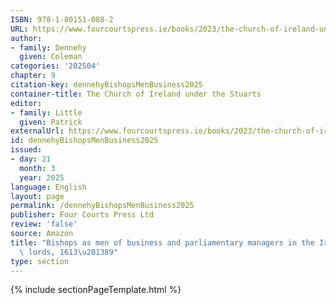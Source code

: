 ```yaml
---
ISBN: 978-1-80151-088-2
URL: https://www.fourcourtspress.ie/books/2023/the-church-of-ireland-under-the-stuarts
author:
- family: Dennehy
  given: Coleman
categories: '202504'
chapter: 9
citation-key: dennehyBishopsMenBusiness2025
container-title: The Church of Ireland under the Stuarts
editor:
- family: Little
  given: Patrick
externalUrl: https://www.fourcourtspress.ie/books/2023/the-church-of-ireland-under-the-stuarts
id: dennehyBishopsMenBusiness2025
issued:
- day: 21
  month: 3
  year: 2025
language: English
layout: page
permalink: /dennehyBishopsMenBusiness2025
publisher: Four Courts Press Ltd
review: 'false'
source: Amazon
title: "Bishops as men of business and parliamentary managers in the Irish house of\
  \ lords, 1613\u201389"
type: section
---
```

{% include sectionPageTemplate.html %}